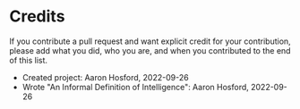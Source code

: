 # Credits

If you contribute a pull request and want explicit credit for your 
contribution, please add what you did, who you are, and when you 
contributed to the end of this list.

* Created project: Aaron Hosford, 2022-09-26
* Wrote "An Informal Definition of Intelligence": 
  Aaron Hosford, 2022-09-26
